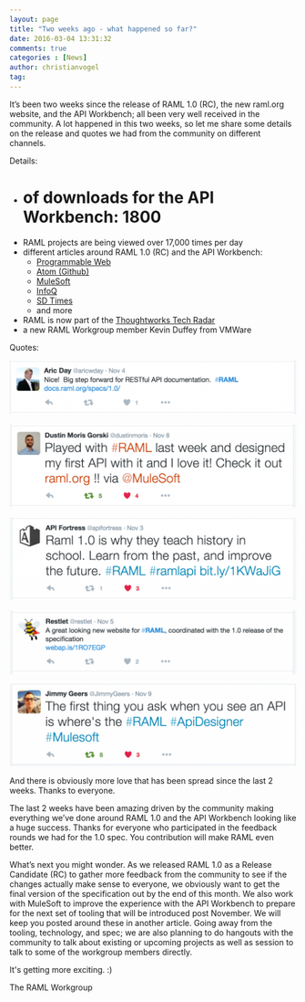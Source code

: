 ```yaml
---
layout: page
title: "Two weeks ago - what happened so far?"
date: 2016-03-04 13:31:32
comments: true
categories : [News]
author: christianvogel
tag:
---
```


It’s been two weeks since the release of RAML 1.0 (RC), the new raml.org website, and the API Workbench; all been very well received in the community. A lot happened in this two weeks, so let me share some details on the release and quotes we had from the community on different channels.

Details:

*   # of downloads for the API Workbench: 1800
*   RAML projects are being viewed over 17,000 times per day
*   different articles around RAML 1.0 (RC) and the API Workbench:
    *   [Programmable Web](http://www.programmableweb.com/news/raml-workgroup-ships-version-1.0-restful-api-modeling-language/2015/11/04)
    *   [Atom (Github)](http://blog.atom.io/2015/11/03/mulesoft-releases-api-workbench-built-on-atom.html)
    *   [MuleSoft](https://www.mulesoft.com/press-center/restful-api-lifecycle-tooling)
    *   [InfoQ](http://www.infoq.com/news/2015/11/raml-1-workbench)
    *   [SD Times](http://sdtimes.com/mulesoft-releases-new-tool-to-raml-community/)
    *   and more
*   RAML is now part of the [Thoughtworks Tech Radar](https://www.thoughtworks.com/radar/tools/raml)
*   a new RAML Workgroup member Kevin Duffey from VMWare

Quotes:

![](/post_images/raml_-_Twitter3-1024x193.png)

![](/post_images/raml_-_Twitter4-1024x297.png)

![](/post_images/raml_-_Twitter5-1024x297.png)

![](/post_images/raml_-_Twitter2-1024x228.png)

![](/post_images/raml_-_Twitter1-1024x292.png)

And there is obviously more love that has been spread since the last 2 weeks. Thanks to everyone.

The last 2 weeks have been amazing driven by the community making everything we’ve done around RAML 1.0 and the API Workbench looking like a huge success. Thanks for everyone who participated in the feedback rounds we had for the 1.0 spec. You contribution will make RAML even better.

What’s next you might wonder. As we released RAML 1.0 as a Release Candidate (RC) to gather more feedback from the community to see if the changes actually make sense to everyone, we obviously want to get the final version of the specification out by the end of this month. We also work with MuleSoft to improve the experience with the API Workbench to prepare for the next set of tooling that will be introduced post November. We will keep you posted around these in another article. Going away from the tooling, technology, and spec; we are also planning to do hangouts with the community to talk about existing or upcoming projects as well as session to talk to some of the workgroup members directly.

It's getting more exciting. :)

The RAML Workgroup